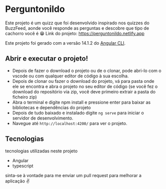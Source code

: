 # Perguntonildo
Este projeto é um quizz que foi desenvolvido inspirado nos quizzes do BuzzFeed, aonde você responde as perguntas e descobre que tipo de cachorro você é 😁
Link do projeto: https://perguntonildo.netlify.app

Este projeto foi gerado com a versão 14.1.2 do [Angular CLI](https://github.com/angular/angular-cli).

## Abrir e executar o projeto!

- Depois de fazer o download o projeto ou de o clonar, pode abri-lo com o vscode ou com qualquer editor de código à sua escolha.
- Depois de clonar ou fazer o download do projeto, vá para pasta onde ele se encontra e abra o projeto no seu editor de código (se você fez o download do repositório via zip, você deve primeiro extrair a pasta do ficheiro zip)
- Abra o terminal e digite npm install e pressione enter para baixar as bibliotecas e dependências do projeto
- Depois de tudo baixado e instalado digite `ng serve` para iniciar o servidor de desenvolvimento.
- Navegue até `http://localhost:4200/` para ver o projeto.

## Tecnologias

tecnologias utilizadas neste projeto

- Angular
- typescript

sinta-se à vontade para me enviar um pull request para melhorar a aplicação ✌
